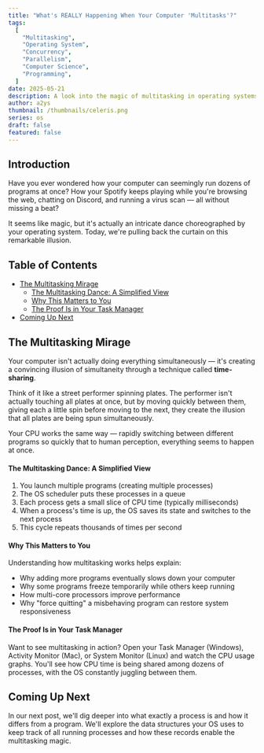 ```yaml
---
title: "What's REALLY Happening When Your Computer 'Multitasks'?"
tags:
  [
    "Multitasking",
    "Operating System",
    "Concurrency",
    "Parallelism",
    "Computer Science",
    "Programming",
  ]
date: 2025-05-21
description: A look into the magic of multitasking in operating systems and how it creates the illusion of simultaneous execution of multiple processes.
author: a2ys
thumbnail: /thumbnails/celeris.png
series: os
draft: false
featured: false
---
```


## Introduction

Have you ever wondered how your computer can seemingly run dozens of programs at once? How your Spotify keeps playing while you're browsing the web, chatting on Discord, and running a virus scan — all without missing a beat?

It seems like magic, but it's actually an intricate dance choreographed by your operating system. Today, we're pulling back the curtain on this remarkable illusion.

## Table of Contents

- [The Multitasking Mirage](#the-multitasking-mirage)
  - [The Multitasking Dance: A Simplified View](#the-multitasking-dance-a-simplified-view)
  - [Why This Matters to You](#why-this-matters-to-you)
  - [The Proof Is in Your Task Manager](#the-proof-is-in-your-task-manager)
- [Coming Up Next](#coming-up-next)

## The Multitasking Mirage

Your computer isn't actually doing everything simultaneously — it's creating a convincing illusion of simultaneity through a technique called **time-sharing**.

Think of it like a street performer spinning plates. The performer isn't actually touching all plates at once, but by moving quickly between them, giving each a little spin before moving to the next, they create the illusion that all plates are being spun simultaneously.

Your CPU works the same way — rapidly switching between different programs so quickly that to human perception, everything seems to happen at once.

#### The Multitasking Dance: A Simplified View

1. You launch multiple programs (creating multiple processes)
2. The OS scheduler puts these processes in a queue
3. Each process gets a small slice of CPU time (typically milliseconds)
4. When a process's time is up, the OS saves its state and switches to the next process
5. This cycle repeats thousands of times per second

#### Why This Matters to You

Understanding how multitasking works helps explain:

- Why adding more programs eventually slows down your computer
- Why some programs freeze temporarily while others keep running
- How multi-core processors improve performance
- Why "force quitting" a misbehaving program can restore system responsiveness

#### The Proof Is in Your Task Manager

Want to see multitasking in action? Open your Task Manager (Windows), Activity Monitor (Mac), or System Monitor (Linux) and watch the CPU usage graphs. You'll see how CPU time is being shared among dozens of processes, with the OS constantly juggling between them.

## Coming Up Next

In our next post, we'll dig deeper into what exactly a process is and how it differs from a program. We'll explore the data structures your OS uses to keep track of all running processes and how these records enable the multitasking magic.
